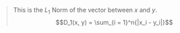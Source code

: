 > This is the $L_1$ Norm of the vector between $x$ and $y$.
> $$D_1(x, y) = \sum_{i = 1}^n{|x_i - y_i|}$$